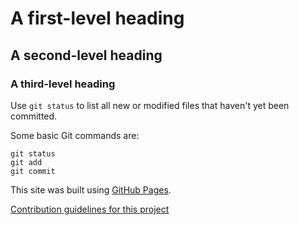 
# A first-level heading
## A second-level heading
### A third-level heading
Use `git status` to list all new or modified files that haven't yet been committed.

Some basic Git commands are:
```
git status
git add
git commit
```


This site was built using [GitHub Pages](https://pages.github.com/).

[Contribution guidelines for this project](pom.xml)

